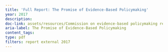 ```yaml
---
title: 'Full Report: The Promise of Evidence-Based Policymaking'
year: 2017
description: 
doc-link: assets/resources/Commission on evidence-based policymaking report.pdf
aria-label: The Promise of Evidence-Based Policymaking
content_tags:
type: pdf
filters: report external 2017
---
```

